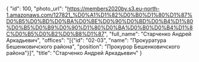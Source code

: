 {
    "id": 100,
    "photo_url": "https://members2020by.s3.eu-north-1.amazonaws.com/127821_%D0%A1%D1%82%D0%B0%D1%80%D1%87%D0%B5%D0%BD%D0%BA%D0%BE%D0%90%D0%BD%D0%B4%D1%80%D0%B5%D0%B9%D0%90%D1%80%D0%BA%D0%B0%D0%B4%D1%8C%D0%B5%D0%B2%D0%B8%D1%87",
    "full_name": "Старченко Андрей Аркадьевич",
    "offices": "[{\"id\": \"02-03\", \"name\": \"Прокуратура Бешенковичского района\", \"position\": \"Прокурор Бешенковичского района\"}]",
    "title": "Старченко Андрей Аркадьевич"
}
